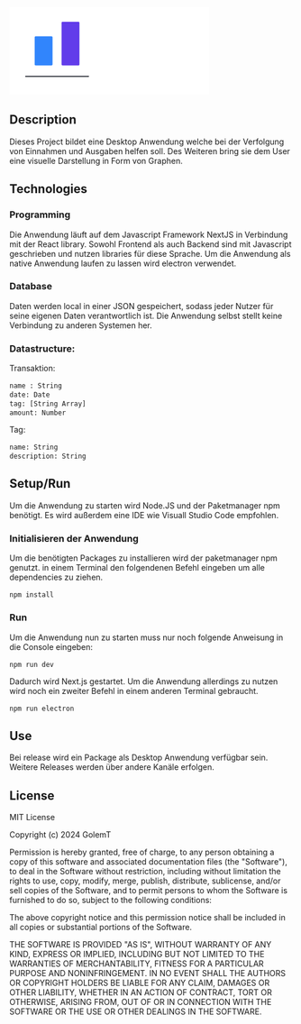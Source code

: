 ![AppName](./public/AppName.png)


## Description

Dieses Project bildet eine Desktop Anwendung welche bei der Verfolgung von Einnahmen und Ausgaben helfen soll. Des Weiteren bring sie dem User eine visuelle Darstellung in Form von Graphen.


## Technologies


### Programming

Die Anwendung läuft auf dem Javascript Framework NextJS in Verbindung mit der React library. Sowohl Frontend als auch Backend sind mit Javascript geschrieben und nutzen libraries für diese Sprache. Um die Anwendung als native Anwendung laufen zu lassen wird electron verwendet.


### Database

Daten werden local in einer JSON gespeichert, sodass jeder Nutzer für seine eigenen Daten verantwortlich ist. Die Anwendung selbst stellt keine Verbindung zu anderen Systemen her.


### Datastructure:

Transaktion:

    name : String
    date: Date
    tag: [String Array]
    amount: Number

Tag:

    name: String
    description: String


## Setup/Run

Um die Anwendung zu starten wird Node.JS und der Paketmanager npm benötigt. Es wird außerdem eine IDE wie Visuall Studio Code empfohlen.


### Initialisieren der Anwendung

Um die benötigten Packages zu installieren wird der paketmanager npm genutzt. in einem Terminal den folgendenen Befehl eingeben um alle dependencies zu ziehen.

    npm install


### Run

Um die Anwendung nun zu starten muss nur noch folgende Anweisung in die Console eingeben:

    npm run dev

Dadurch wird Next.js gestartet. Um die Anwendung allerdings zu nutzen wird noch ein zweiter Befehl in einem anderen Terminal gebraucht.

    npm run electron


## Use

Bei release wird ein Package als Desktop Anwendung verfügbar sein. Weitere Releases werden über andere Kanäle erfolgen.


## License

MIT License

Copyright (c) 2024 GolemT

Permission is hereby granted, free of charge, to any person obtaining a copy of this software and associated documentation files (the "Software"), to deal in the Software without restriction, including without limitation the rights to use, copy, modify, merge, publish, distribute, sublicense, and/or sell copies of the Software, and to permit persons to whom the Software is furnished to do so, subject to the following conditions:

The above copyright notice and this permission notice shall be included in all copies or substantial portions of the Software.

THE SOFTWARE IS PROVIDED "AS IS", WITHOUT WARRANTY OF ANY KIND, EXPRESS OR IMPLIED, INCLUDING BUT NOT LIMITED TO THE WARRANTIES OF MERCHANTABILITY, FITNESS FOR A PARTICULAR PURPOSE AND NONINFRINGEMENT. IN NO EVENT SHALL THE AUTHORS OR COPYRIGHT HOLDERS BE LIABLE FOR ANY CLAIM, DAMAGES OR OTHER LIABILITY, WHETHER IN AN ACTION OF CONTRACT, TORT OR OTHERWISE, ARISING FROM, OUT OF OR IN CONNECTION WITH THE SOFTWARE OR THE USE OR OTHER DEALINGS IN THE SOFTWARE.